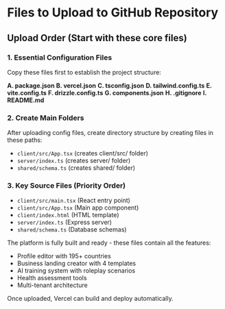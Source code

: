 # Files to Upload to GitHub Repository

## Upload Order (Start with these core files)

### 1. Essential Configuration Files
Copy these files first to establish the project structure:

**A. package.json**
**B. vercel.json** 
**C. tsconfig.json**
**D. tailwind.config.ts**
**E. vite.config.ts**
**F. drizzle.config.ts**
**G. components.json**
**H. .gitignore**
**I. README.md**

### 2. Create Main Folders
After uploading config files, create directory structure by creating files in these paths:
- `client/src/App.tsx` (creates client/src/ folder)
- `server/index.ts` (creates server/ folder)  
- `shared/schema.ts` (creates shared/ folder)

### 3. Key Source Files (Priority Order)
- `client/src/main.tsx` (React entry point)
- `client/src/App.tsx` (Main app component)
- `client/index.html` (HTML template)
- `server/index.ts` (Express server)
- `shared/schema.ts` (Database schemas)

The platform is fully built and ready - these files contain all the features:
- Profile editor with 195+ countries
- Business landing creator with 4 templates
- AI training system with roleplay scenarios
- Health assessment tools
- Multi-tenant architecture

Once uploaded, Vercel can build and deploy automatically.